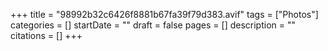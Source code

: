 +++
title = "98992b32c6426f8881b67fa39f79d383.avif"
tags = ["Photos"]
categories = []
startDate = ""
draft = false
pages = []
description = ""
citations = []
+++
